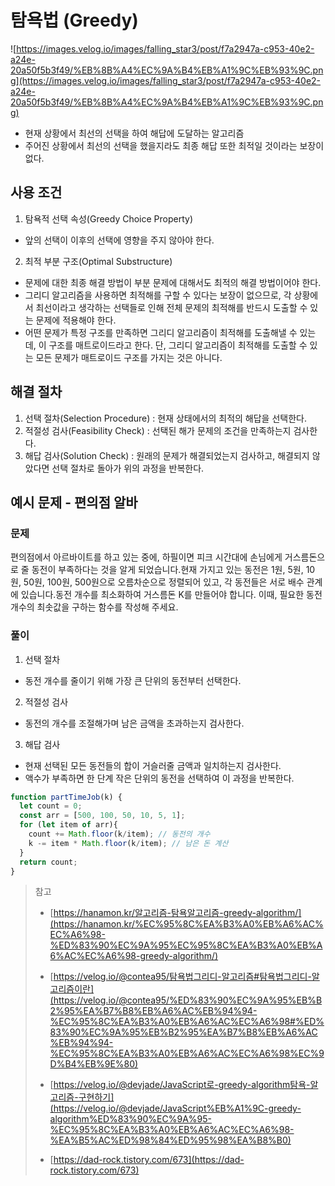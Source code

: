 # 탐욕법 (Greedy)

![https://images.velog.io/images/falling_star3/post/f7a2947a-c953-40e2-a24e-20a50f5b3f49/%EB%8B%A4%EC%9A%B4%EB%A1%9C%EB%93%9C.png](https://images.velog.io/images/falling_star3/post/f7a2947a-c953-40e2-a24e-20a50f5b3f49/%EB%8B%A4%EC%9A%B4%EB%A1%9C%EB%93%9C.png)

- 현재 상황에서 최선의 선택을 하여 해답에 도달하는 알고리즘
- 주어진 상황에서 최선의 선택을 했을지라도 최종 해답 또한 최적일 것이라는 보장이 없다.

## 사용 조건

1. 탐욕적 선택 속성(Greedy Choice Property)
- 앞의 선택이 이후의 선택에 영향을 주지 않아야 한다.

2. 최적 부분 구조(Optimal Substructure)
- 문제에 대한 최종 해결 방법이 부분 문제에 대해서도 최적의 해결 방법이어야 한다.
- 그리디 알고리즘을 사용하면 최적해를 구할 수 있다는 보장이 없으므로, 각 상황에서 최선이라고 생각하는 선택들로 인해 전체 문제의 최적해를 반드시 도출할 수 있는 문제에 적용해야 한다.
- 어떤 문제가 특정 구조를 만족하면 그리디 알고리즘이 최적해를 도출해낼 수 있는데, 이 구조를 매트로이드라고 한다. 단, 그리디 알고리즘이 최적해를 도출할 수 있는 모든 문제가 매트로이드 구조를 가지는 것은 아니다.

## 해결 절차

1. 선택 절차(Selection Procedure) : 현재 상태에서의 최적의 해답을 선택한다.
2. 적절성 검사(Feasibility Check) : 선택된 해가 문제의 조건을 만족하는지 검사한다.
3. 해답 검사(Solution Check) : 원래의 문제가 해결되었는지 검사하고, 해결되지 않았다면 선택 절차로 돌아가 위의 과정을 반복한다.

## 예시 문제 - 편의점 알바

### 문제

편의점에서 아르바이트를 하고 있는 중에, 하필이면 피크 시간대에 손님에게 거스름돈으로 줄 동전이 부족하다는 것을 알게 되었습니다.현재 가지고 있는 동전은 1원, 5원, 10원, 50원, 100원, 500원으로 오름차순으로 정렬되어 있고, 각 동전들은 서로 배수 관계에 있습니다.동전 개수를 최소화하여 거스름돈 K를 만들어야 합니다. 이때, 필요한 동전 개수의 최솟값을 구하는 함수를 작성해 주세요.

### 풀이

1. 선택 절차
- 동전 개수를 줄이기 위해 가장 큰 단위의 동전부터 선택한다.
2. 적절성 검사
- 동전의 개수를 조절해가며 남은 금액을 초과하는지 검사한다.
3. 해답 검사
- 현재 선택된 모든 동전들의 합이 거슬러줄 금액과 일치하는지 검사한다.
- 액수가 부족하면 한 단계 작은 단위의 동전을 선택하여 이 과정을 반복한다.

```jsx
function partTimeJob(k) {
  let count = 0;
  const arr = [500, 100, 50, 10, 5, 1];
  for (let item of arr){
    count += Math.floor(k/item); // 동전의 개수
    k -= item * Math.floor(k/item); // 남은 돈 계산
  }
  return count;
}
```

> 참고
>
> - [https://hanamon.kr/알고리즘-탐욕알고리즘-greedy-algorithm/](https://hanamon.kr/%EC%95%8C%EA%B3%A0%EB%A6%AC%EC%A6%98-%ED%83%90%EC%9A%95%EC%95%8C%EA%B3%A0%EB%A6%AC%EC%A6%98-greedy-algorithm/)
>
> - [https://velog.io/@contea95/탐욕법그리디-알고리즘#탐욕법그리디-알고리즘이란](https://velog.io/@contea95/%ED%83%90%EC%9A%95%EB%B2%95%EA%B7%B8%EB%A6%AC%EB%94%94-%EC%95%8C%EA%B3%A0%EB%A6%AC%EC%A6%98#%ED%83%90%EC%9A%95%EB%B2%95%EA%B7%B8%EB%A6%AC%EB%94%94-%EC%95%8C%EA%B3%A0%EB%A6%AC%EC%A6%98%EC%9D%B4%EB%9E%80)
>
> - [https://velog.io/@devjade/JavaScript로-greedy-algorithm탐욕-알고리즘-구현하기](https://velog.io/@devjade/JavaScript%EB%A1%9C-greedy-algorithm%ED%83%90%EC%9A%95-%EC%95%8C%EA%B3%A0%EB%A6%AC%EC%A6%98-%EA%B5%AC%ED%98%84%ED%95%98%EA%B8%B0)
>
> - [https://dad-rock.tistory.com/673](https://dad-rock.tistory.com/673)

